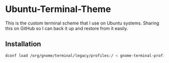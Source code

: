 # Ubuntu-Terminal-Theme
This is the custom terminal scheme that I use on Ubuntu systems. Sharing this on GitHub so I can back it up and restore from it easily.

## Installation
```sh
dconf load /org/gnome/terminal/legacy/profiles:/ < gnome-terminal-profiles.dconf
```